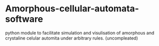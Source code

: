# Amorphous-cellular-automata-software
python module to facilitate simulation and visulisation of amorphous and crystaline celular automita under arbitrary rules. (uncompleated)
